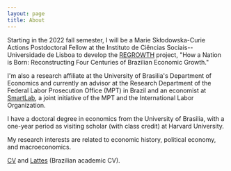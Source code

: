 ```yaml
---
layout: page
title: About
---
```


Starting in the 2022 fall semester, I will be a Marie Skłodowska-Curie Actions Postdoctoral Fellow at the Instituto de Ciências Sociais--Universidade de Lisboa to develop the [REGROWTH](https://cordis.europa.eu/project/id/101031282) project, "How a Nation is Born: Reconstructing Four Centuries of Brazilian Economic Growth."

I'm also a research affiliate at the University of Brasilia's Department of Economics and currently an advisor at the Research Department of the Federal Labor Prosecution Office (MPT) in Brazil and an economist at [SmartLab](http://smartlabbr.org/), a joint initiative of the MPT and the International Labor Organization.

I have a doctoral degree in economics from the University of Brasilia, with a one-year period as visiting scholar (with class credit) at Harvard University.

My research interests are related to economic history, political economy, and macroeconomics.

[CV](https://gbrlambais.github.io/CV.pdf) and [Lattes](http://lattes.cnpq.br/3293287465749067) (Brazilian academic CV).

